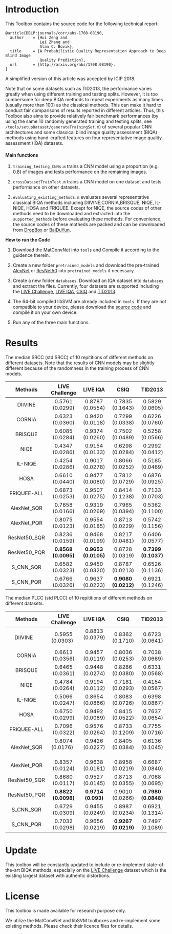 # Introduction

This Toolbox contains the source code for the following technical report:

    @article{DBLP:journals/corr/abs-1708-08190,
      author    = {Hui Zeng and
                   Lei Zhang and
                   Alan C. Bovik},
      title     = {A Probabilistic Quality Representation Approach to Deep Blind Image
                   Quality Prediction},
      url       = {http://arxiv.org/abs/1708.08190},
    }

A simplified version of this article was accepted by ICIP 2018.

Note that on some datasets such as TID2013, the performance varies greatly when using different training and testing splits. However, it is too cumbersome for deep BIQA methods to repeat experiments as many times (usually more than 100) as the classical methods. This can make it hard to conduct fair comparisons of results reported in different articles. Thus, this Toolbox also aims to provide relatively fair benchmark performances (by using the same 10 randomly generated training and testing splits, see `/tools/setupDataset/generateTrainingSet.m`) of several popular CNN architectures and some classical blind image quality assessment (BIQA) methods using hand-crafted features on four representative image quality assessment (IQA) datasets.



#### Main functions

1. `training_testing_CNNs.m` trains a CNN model using a proportion (e.g. 0.8) of images and tests performance on the remaining images.

2. `crossDatasetTrainTest.m` trains a CNN model on one dataset and tests performance on other datasets.

3. `evaluating_existing_methods.m` evaluates several representative classical BIQA methods including DIIVINE,CORNIA,BRISQUE, NIQE, IL-NIQE, HOSA and FRIQUEE. Except for NIQE, the source codes of other methods need to be downloaded and extracted into the ``supported_methods`` before evaluating these methods. For convenience, the source codes of these motheds are packed and can be downloaded from [DropBox](https://www.dropbox.com/s/yee4xroe3i4na45/support_methods.zip?dl=0) or [BaiDuYun](https://pan.baidu.com/s/1gfo2Rr9).

**How to run the Code**

1. Download the [MatConvNet](http://www.vlfeat.org/matconvnet/) into ``tools`` and Compile it according to the guidence therein. 

2. Create a new folder ``pretrained_models`` and download the pre-trained [AlexNet](http://www.vlfeat.org/matconvnet/models/imagenet-caffe-alex.mat) or [ResNet50](http://www.vlfeat.org/matconvnet/models/imagenet-resnet-50-dag.mat) into ``pretrained_models`` if necessary.

3. Create a new folder ``databases``. Download an IQA dataset into ``databases`` and extract the files. Currently, four datasets are supported including the [LIVE Challenge](http://live.ece.utexas.edu/research/ChallengeDB/index.html), [LIVE IQA](http://live.ece.utexas.edu/research/quality/subjective.htm), [CSIQ](http://vision.eng.shizuoka.ac.jp/mod/page/view.php?id=23) and [TID2013](http://www.ponomarenko.info/tid2013.htm). 

4. The 64-bit compiled libSVM are already included in `tools`. If they are not compatible to your device, please download the [source code](https://www.csie.ntu.edu.tw/~cjlin/libsvm/) and compile it on your own device.

5. Run any of the three main functions.

# Results
The median SRCC (std SRCC) of 10 repititions of different methods on different datasets. Note that the results of CNN models may be slightly different because of the randomness in the training process of CNN models.

|    Methods   | LIVE Challenge        | LIVE IQA             | CSIQ                |  TID2013             |
|:------------:|:---------------------:|:--------------------:|:-------------------:|:--------------------:|
| DIIVINE      | 0.5761 (0.0299)       | 0.8787 (0.0554)      | 0.7835 (0.1643)     |  0.5829 (0.0605)     |
| CORNIA       | 0.6323 (0.0360)       | 0.9420 (0.0118)      | 0.7299 (0.0338)     |  0.6226 (0.0760)     |
| BRISQUE      | 0.6085 (0.0284)       | 0.9374 (0.0260)      | 0.7502 (0.0489)     |  0.5258 (0.0566)     |
| NIQE         | 0.4347 (0.0286)       | 0.9154 (0.0133)      | 0.6298 (0.0284)     |  0.2992 (0.0412)     |
| IL-NIQE      | 0.4254 (0.0286)       | 0.9017 (0.0278)      | 0.8066 (0.0252)     |  0.5185 (0.0469)     |
| HOSA         | 0.6610 (0.0440)       | 0.9477 (0.0080)      | 0.7812 (0.0729)     |  0.6876 (0.0925)     |
| FRIQUEE-ALL  | 0.6873 (0.0253)       | 0.9507 (0.0275)      | 0.8414 (0.1238)     |  0.7133 (0.0703)     |
| AlexNet_SQR  | 0.7658 (0.0166)       | 0.9319 (0.0269)      | 0.7965 (0.0394)     |  0.5362 (0.1100)     |
| AlexNet_PQR  | 0.8075 (0.0123)       | 0.9554 (0.0185)      | 0.8713 (0.0229)     |  0.5742 (0.1156)     |
| ResNet50_SQR | 0.8236 (0.0159)       | 0.9468 (0.0199)      | 0.8217 (0.0481)     |  0.6406 (0.0577)     |
| ResNet50_PQR |  **0.8568 (0.0095)**  | **0.9653 (0.0105)**  | 0.8728 (0.0319)     |  **0.7399 (0.1037)** |
| S_CNN_SQR    |  0.6582 (0.0323)      | 0.9450 (0.0320)      | 0.8787 (0.0213)     |  0.6526 (0.1136)     |
| S_CNN_PQR    |  0.6766 (0.0326)      | 0.9637 (0.0223)      | **0.9080 (0.0212)** |  0.6921 (0.1246)     |

The median PLCC (std PLCC) of 10 repititions of different methods on different datasets.

|    Methods   |    LIVE Challenge     |    LIVE IQA         |         CSIQ        |       TID2013        |
|:------------:|:---------------------:|:-------------------:|:-------------------:|:--------------------:|
| DIIVINE      | 0.5955 (0.0303)       | 0.8813 (0.0379)     | 0.8362 (0.1710)     |  0.6723 (0.0641)     |
| CORNIA       | 0.6613 (0.0356)       | 0.9457 (0.0119)     | 0.8036 (0.0253)     |  0.7038 (0.0669)     |
| BRISQUE      | 0.6465 (0.0361)       | 0.9448 (0.0274)     | 0.8286 (0.0380)     |  0.6331 (0.0568)     |
| NIQE         | 0.4784 (0.0264)       | 0.9194 (0.0112)     | 0.7181 (0.0293)     |  0.4154 (0.0567)     |
| IL-NIQE      | 0.5066 (0.0247)       | 0.8654 (0.0866)     | 0.8083 (0.0726)     |  0.6398 (0.0867)     |
| HOSA         | 0.6750 (0.0299)       | 0.9492 (0.0089)     | 0.8415 (0.0522)     |  0.7637 (0.0654)     |
| FRIQUEE-ALL  | 0.7096 (0.0322)       | 0.9576 (0.0264)     | 0.8733 (0.1209)     |  0.7755 (0.0716)     |
| AlexNet_SQR  | 0.8074 (0.0176)       | 0.9426 (0.0227)     | 0.8405 (0.0384)     |  0.6136 (0.1045)     |
| AlexNet_PQR  | 0.8357 (0.0124)       | 0.9638 (0.0181)     | 0.8958 (0.0219)     |  0.6687 (0.0840)     |
| ResNet50_SQR | 0.8680 (0.0117)       | 0.9527 (0.0145)     | 0.8713 (0.0355)     |  0.7068 (0.0695)     |
| ResNet50_PQR | **0.8822 (0.0098)**   | **0.9714 (0.093)**  | 0.9010 (0.0266)     |  **0.7980 (0.0848)** |
| S_CNN_SQR    | 0.6729 (0.0309)       | 0.9455 (0.0249)     | 0.8987 (0.0234)     |  0.6921 (0.1314)     |
| S_CNN_PQR    | 0.7032 (0.0298)       | 0.9656 (0.0219)     | **0.9267 (0.0219)** |  0.7497 (0.1089)     |

# Update

This toolbox will be constantly updated to include or re-implement state-of-the-art BIQA methods, especially on the [LIVE Challenge](http://live.ece.utexas.edu/publications/2016/ghadiyaram2016massive.pdf) dataset which is the existing largest dataset with authentic distortions.

# License

This toolbox is made available for research purpose only. 

We utilize the MatConvNet and libSVM toolboxes and re-implement some existing methods. Please check their licence files for details.
